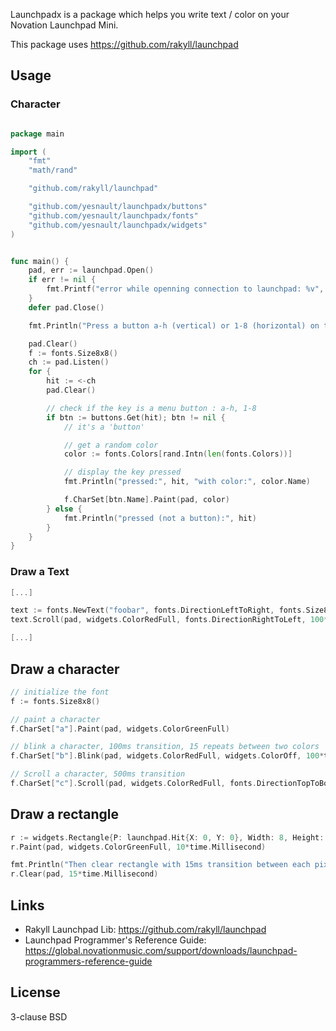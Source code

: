 Launchpadx is a package which helps you write text / color on your Novation Launchpad Mini.

This package uses https://github.com/rakyll/launchpad


## Usage

### Character
```go

package main

import (
	"fmt"
	"math/rand"

	"github.com/rakyll/launchpad"

	"github.com/yesnault/launchpadx/buttons"
	"github.com/yesnault/launchpadx/fonts"
	"github.com/yesnault/launchpadx/widgets"
)


func main() {
	pad, err := launchpad.Open()
	if err != nil {
		fmt.Printf("error while openning connection to launchpad: %v", err)
	}
	defer pad.Close()

	fmt.Println("Press a button a-h (vertical) or 1-8 (horizontal) on the launchpad")

	pad.Clear()
	f := fonts.Size8x8()
	ch := pad.Listen()
	for {
		hit := <-ch
		pad.Clear()

		// check if the key is a menu button : a-h, 1-8
		if btn := buttons.Get(hit); btn != nil {
			// it's a 'button'

			// get a random color
			color := fonts.Colors[rand.Intn(len(fonts.Colors))]

			// display the key pressed
			fmt.Println("pressed:", hit, "with color:", color.Name)

			f.CharSet[btn.Name].Paint(pad, color)
		} else {
			fmt.Println("pressed (not a button):", hit)
		}
	}
}

```

### Draw a Text

```go
[...]

text := fonts.NewText("foobar", fonts.DirectionLeftToRight, fonts.Size8x8())
text.Scroll(pad, widgets.ColorRedFull, fonts.DirectionRightToLeft, 100*time.Millisecond)

[...]
```


## Draw a character

```go
// initialize the font
f := fonts.Size8x8()

// paint a character
f.CharSet["a"].Paint(pad, widgets.ColorGreenFull)

// blink a character, 100ms transition, 15 repeats between two colors
f.CharSet["b"].Blink(pad, widgets.ColorRedFull, widgets.ColorOff, 100*time.Millisecond, 15)

// Scroll a character, 500ms transition
f.CharSet["c"].Scroll(pad, widgets.ColorRedFull, fonts.DirectionTopToBottom, 500*time.Millisecond)

```

## Draw a rectangle

```go
r := widgets.Rectangle{P: launchpad.Hit{X: 0, Y: 0}, Width: 8, Height: 8}
r.Paint(pad, widgets.ColorGreenFull, 10*time.Millisecond)

fmt.Println("Then clear rectangle with 15ms transition between each pixel")
r.Clear(pad, 15*time.Millisecond)

```

## Links

* Rakyll Launchpad Lib: https://github.com/rakyll/launchpad
* Launchpad Programmer's Reference Guide: https://global.novationmusic.com/support/downloads/launchpad-programmers-reference-guide

## License

3-clause BSD

